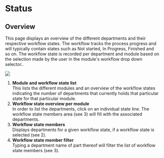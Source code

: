 # Status
## Overview
This page displays an overview of the different departments and their respective workflow states. The workflow tracks the process progress and will typically contain states such as Not started, In Progress, Finished and so on. The workflow state is recorded per department and module based on the selection made by the user in the module's workflow drop down selector..
<br/>

![](https://profitbasedocs.blob.core.windows.net/plannerimages/budget-status.jpg)

1. **Module and workflow state list**<br/> 
This lists the different modules and an overview of the workflow states indicating the number of departments that currently holds that particular state for that particular module. 
2. **Workflow state overview per module**<br/> 
In order to list the departments, click on an individual state line. The workflow state members area (see 3) will fill with the associated departments.
3. **Workflow state members**<br/> 
Displays departments for a given workflow state, if a workflow state is selected (see 2).
4. **Workflow state member filter**<br/> 
Typing a department name of part thereof will filter the list of workflow state members (see 3).

<br/>

